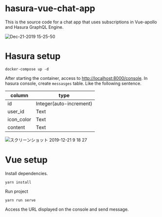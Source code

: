 # hasura-vue-chat-app

This is the source code for a chat app that uses subscriptions in Vue-apollo and Hasura GraphQL Engine.

![Dec-21-2019 15-25-50](https://user-images.githubusercontent.com/11070996/71304205-eba3b680-2406-11ea-87f4-1c737a2b2d26.gif)

# Hasura setup

```
docker-compose up -d
```

After starting the container, access to [http://localhost:8000/console](http://localhost:8000/console).
In hasura console, create `messasges` table. Like the following sentence.

|column|type|
|---|---|
|id| Integer(auto-increment)|
|user_id | Text |
|icon_color | Text |
|content | Text |

![スクリーンショット 2019-12-21 9 18 27](https://user-images.githubusercontent.com/11070996/71299812-02301a80-23d3-11ea-8a8d-e3ba877a86bf.png)

# Vue setup

Install dependencies.

```
yarn install
```

Run project

```
yarn run serve
```

Access the URL displayed on the console and send message.


